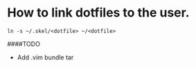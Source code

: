 # How to link dotfiles to the user.
`ln -s ~/.skel/<dotfile> ~/<dotfile>`

####TODO
- Add .vim bundle tar




